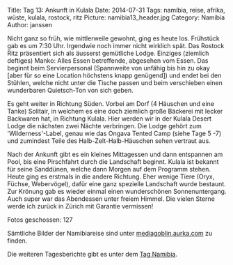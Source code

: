 Title: Tag 13: Ankunft in Kulala
Date: 2014-07-31
Tags: namibia, reise, afrika, wüste, kulala, rostock, ritz
Picture: namibia13_header.jpg
Category: Namibia
Author: janssen

Nicht ganz so früh, wie mittlerweile gewohnt, ging es heute los. Frühstück gab es um 7:30 Uhr. Irgendwie noch immer nicht wirklich spät. Das Rostock Ritz präsentiert sich als äusserst gemütliche Lodge. Einziges (ziemlich deftiges) Manko: Alles Essen betreffende, abgesehen vom Essen. Das beginnt beim Servierpersonal (Spannweite von unfähig bis hin zu okay [aber für so eine Location höchstens knapp genügend]) und endet bei den Stühlen, welche nicht unter die Tische passen und beim verschieben einen wunderbaren Quietsch-Ton von sich geben.

Es geht weiter in Richtung Süden. Vorbei am Dorf (4 Häuschen und eine Tanke) Solitair, in welchem es eine doch ziemlich große Bäckerei mit lecker Backwaren hat, in Richtung Kulala. Hier werden wir in der Kulala Desert Lodge die nächsten zwei Nächte verbringen. Die Lodge gehört zum 'Wilderness'-Label, genau wie das Ongava Tented Camp (siehe Tage 5 -7) und zumindest Teile des Halb-Zelt-Halb-Häuschen sehen vertraut aus.

Nach der Ankunft gibt es ein kleines Mittagessen und dann entspannen am Pool, bis eine Pirschfahrt durch die Landschaft beginnt. Kulala ist bekannt für seine Sanddünen, welche dann Morgen auf dem Programm stehen. Heute ging es erstmals in die andere Richtung. Eher wenige Tiere (Oryx, Füchse, Webervögel), dafür eine ganz spezielle Landschaft wurde bestaunt. Zur Krönung gab es wieder einmal einen wunderschönen Sonnenuntergang. Auch super war das Abendessen unter freiem Himmel. Die vielen Sterne werde ich zurück in Zürich mit Garantie vermissen!

Fotos geschossen: 127

Sämtliche Bilder der Namibiareise sind unter [mediagoblin.aurka.com](http://mediagoblin.aurka.com/mediagoblin/mg.fcgi/u/janssen/collection/namibia-2014/) zu finden.

Die weiteren Tagesberichte gibt es unter dem [Tag Namibia](http://blog.aurka.com/tag/namibia.html).
